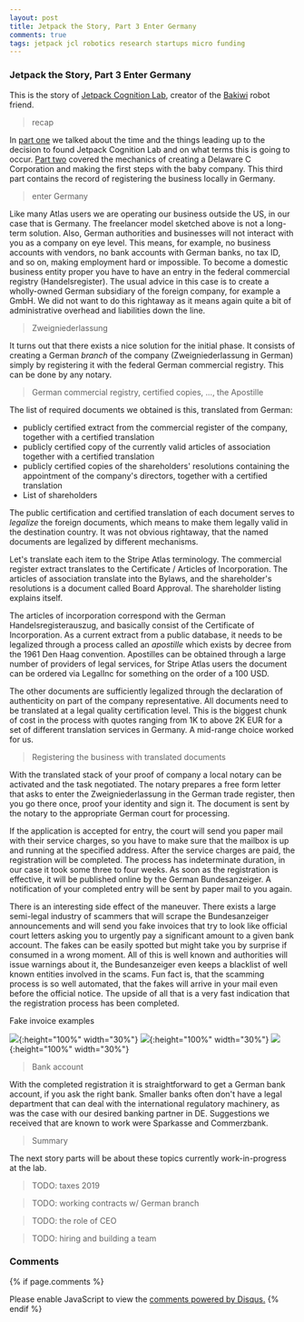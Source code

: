 ```yaml
---
layout: post
title: Jetpack the Story, Part 3 Enter Germany
comments: true
tags: jetpack jcl robotics research startups micro funding
---
```


### Jetpack the Story, Part 3 Enter Germany

This is the story of [Jetpack Cognition Lab](https://jetpack.cl),
creator of the [Bakiwi](https://bakiwi.shop) robot friend.

> recap

In [part one](/2020/02/20/jetpack-the-story-1-init) we talked about
the time and the things leading up to the decision to found
Jetpack Cognition Lab and on what terms this is going to occur. [Part
two](/2020/02/28/jetpack-the-story-2-make) covered the mechanics of
creating a Delaware C Corporation and making the first steps with the
baby company. This third part contains the record of registering the
business locally in Germany.

> enter Germany

Like many Atlas users we are operating our business outside the US, in
our case that is Germany. The freelancer model sketched above is not a
long-term solution. Also, German authorities and businesses will not
interact with you as a company on eye level. This means, for example,
no business accounts with vendors, no bank accounts with German banks,
no tax ID, and so on, making employment hard or impossible. To become
a domestic business entity proper you have to have an entry in the
federal commercial registry (Handelsregister). The usual advice in
this case is to create a wholly-owned German subsidiary of the foreign
company, for example a GmbH. We did not want to do this rightaway as
it means again quite a bit of administrative overhead and liabilities
down the line.

> Zweigniederlassung

It turns out that there exists a nice solution for the initial
phase. It consists of creating a German _branch_ of the company
(Zweigniederlassung in German) simply by registering it with the
federal German commercial registry. This can be done by any
notary.

> German commercial registry, certified copies, ..., the Apostille

The list of required documents we obtained is this, translated
from German:
- publicly certified extract from the commercial register of the company, together with a certified translation
- publicly certified copy of the currently valid articles of association together with a certified translation
- publicly certified copies of the shareholders' resolutions containing the appointment of the company's directors, together with a certified translation
- List of shareholders

The public certification and certified translation of each document
serves to _legalize_ the foreign documents, which means to make them
legally valid in the destination country. It was not obvious
rightaway, that the named documents are legalized by different
mechanisms.

Let's translate each item to the Stripe Atlas terminology.  The
commercial register extract translates to the Certificate / Articles
of Incorporation. The articles of association translate into the
Bylaws, and the shareholder's resolutions is a document called Board
Approval. The shareholder listing explains itself.

The articles of incorporation correspond with the German
Handelsregisterauszug, and basically consist of the Certificate of
Incorporation. As a current extract from a public database, it needs
to be legalized through a process called an _apostille_ which exists
by decree from the 1961 Den Haag convention. Apostilles can be
obtained through a large number of providers of legal services, for
Stripe Atlas users the document can be ordered via LegalInc for
something on the order of a 100 USD.

The other documents are sufficiently legalized through the declaration
of authenticity on part of the company representative. All documents
need to be translated at a legal quality certification level. This is
the biggest chunk of cost in the process with quotes ranging from 1K
to above 2K EUR for a set of different translation services in
Germany. A mid-range choice worked for us.

> Registering the business with translated documents

With the translated stack of your proof of company a local notary can
be activated and the task negotiated. The notary prepares a free form
letter that asks to enter the Zweigniederlassung in the German trade
register, then you go there once, proof your identity and sign it. The
document is sent by the notary to the appropriate German court for
processing.

If the application is accepted for entry, the court will send you
paper mail with their service charges, so you have to make sure that
the mailbox is up and running at the specified address. After the
service charges are paid, the registration will be completed. The
process has indeterminate duration, in our case it took some three to
four weeks. As soon as the registration is effective, it will be
published online by the German Bundesanzeiger. A notification of your
completed entry will be sent by paper mail to you again.

There is an interesting side effect of the maneuver. There exists a
large semi-legal industry of scammers that will scrape the
Bundesanzeiger announcements and will send you fake invoices that try
to look like official court letters asking you to urgently pay a
significant amount to a given bank account. The fakes can be easily
spotted but might take you by surprise if consumed in a wrong
moment. All of this is well known and authorities will issue warnings
about it, the Bundesanzeiger even keeps a blacklist of well known
entities involved in the scams. Fun fact is, that the scamming process
is so well automated, that the fakes will arrive in your mail even
before the official notice. The upside of all that is a very fast
indication that the registration process has been completed.

Fake invoice examples

![](/assets/2020-08-19-jetpack-the-story-part-3-enter-germany/Betrugsschreiben-Fake-Handelsregister-img-000-thumb.jpg){:height="100%" width="30%"}
![](/assets/2020-08-19-jetpack-the-story-part-3-enter-germany/Betrugsschreiben-Fake-Handelsregister-img-001-thumb.jpg){:height="100%" width="30%"}
![](/assets/2020-08-19-jetpack-the-story-part-3-enter-germany/Betrugsschreiben-Fake-Handelsregister-2-img-000-thumb.jpg){:height="100%" width="30%"}


> Bank account

With the completed registration it is straightforward to get a German
bank account, if you ask the right bank. Smaller banks often don't
have a legal department that can deal with the international
regulatory machinery, as was the case with our desired banking partner
in DE. Suggestions we received that are known to work were Sparkasse
and Commerzbank.

> Summary

The next story parts will be about these topics currently work-in-progress at the lab.

> TODO: taxes 2019

> TODO: working contracts w/ German branch

> TODO: the role of CEO

> TODO: hiring and building a team

### Comments

{% if page.comments %}
<div id="disqus_thread"></div>
<script>

/**
*  RECOMMENDED CONFIGURATION VARIABLES: EDIT AND UNCOMMENT THE SECTION BELOW TO INSERT DYNAMIC VALUES FROM YOUR PLATFORM OR CMS.
*  LEARN WHY DEFINING THESE VARIABLES IS IMPORTANT: https://disqus.com/admin/universalcode/#configuration-variables*/
/*
var disqus_config = function () {
this.page.url = PAGE_URL;  // Replace PAGE_URL with your page's canonical URL variable
this.page.identifier = PAGE_IDENTIFIER; // Replace PAGE_IDENTIFIER with your page's unique identifier variable
};
*/
(function() { // DON'T EDIT BELOW THIS LINE
var d = document, s = d.createElement('script');
s.src = '//x75.disqus.com/embed.js';
s.setAttribute('data-timestamp', +new Date());
(d.head || d.body).appendChild(s);
})();
</script>
<noscript>Please enable JavaScript to view the <a href="https://disqus.com/?ref_noscript">comments powered by Disqus.</a></noscript>
{% endif %}

